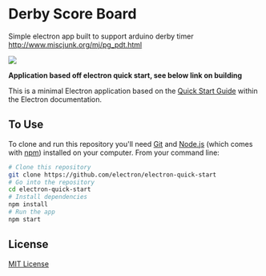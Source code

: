 # Derby Score Board

Simple electron app built to support arduino derby timer http://www.miscjunk.org/mj/pg_pdt.html

![](https://i.imgur.com/QH0jBL5.png)

**Application based off electron quick start, see below link on building**

This is a minimal Electron application based on the [Quick Start Guide](http://electron.atom.io/docs/tutorial/quick-start) within the Electron documentation.

## To Use

To clone and run this repository you'll need [Git](https://git-scm.com) and [Node.js](https://nodejs.org/en/download/) (which comes with [npm](http://npmjs.com)) installed on your computer. From your command line:

```bash
# Clone this repository
git clone https://github.com/electron/electron-quick-start
# Go into the repository
cd electron-quick-start
# Install dependencies
npm install
# Run the app
npm start
```
## License

[MIT License](LICENSE.md)

